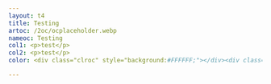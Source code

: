 ```yaml
---
layout: t4
title: Testing
artoc: /2oc/ocplaceholder.webp
nameoc: Testing
col1: <p>test</p>
col2: <p>test</p>
color: <div class="clroc" style="background:#FFFFFF;"></div><div class="clroc" style="background:#FF0000;"></div><div class="clroc" style="background:#5A62FF;"></div><div class="clroc" style="background:#FF5AE9;"></div><div class="clroc" style="background:#0000FF;"></div><div class="clroc" style="background:#55FF00;"></div><div class="clroc" style="background:#FF00FF;"></div><div class="clroc" style="background:#00AAFF;"></div>

---
```

